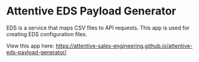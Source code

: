 # Attentive EDS Payload Generator

EDS is a service that maps CSV files to API requests. This app is used for creating EDS configuration files. 
 
View this app here: https://attentive-sales-engineering.github.io/attentive-eds-payload-generator/
